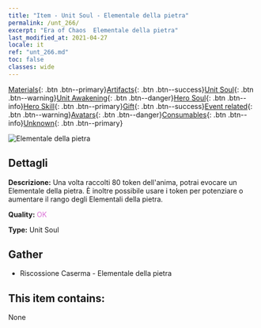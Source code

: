 ```yaml
---
title: "Item - Unit Soul - Elementale della pietra"
permalink: /unt_266/
excerpt: "Era of Chaos  Elementale della pietra"
last_modified_at: 2021-04-27
locale: it
ref: "unt_266.md"
toc: false
classes: wide
---
```

 [Materials](/ItemsIT/){: .btn .btn--primary}[Artifacts](/ItemsIT/Artifacts/){: .btn .btn--success}[Unit Soul](/ItemsIT/UnitSoul/){: .btn .btn--warning}[Unit Awakening](/ItemsIT/UnitAwakening/){: .btn .btn--danger}[Hero Soul](/ItemsIT/HeroSoul/){: .btn .btn--info}[Hero Skill](/ItemsIT/HeroSkill/){: .btn .btn--primary}[Gift](/ItemsIT/Gift/){: .btn .btn--success}[Event related](/ItemsIT/Events/){: .btn .btn--warning}[Avatars](/ItemsIT/Avatars/){: .btn .btn--danger}[Consumables](/ItemsIT/Consumables/){: .btn .btn--info}[Unknown](/ItemsIT/Unknown/){: .btn .btn--primary}

 ![Elementale della pietra](/images/u/ti_shiyuansu.jpg)

## Dettagli
 **Descrizione:** Una volta raccolti 80 token dell'anima, potrai evocare un Elementale della pietra. È inoltre possibile usare i token per potenziare o aumentare il rango degli Elementali della pietra.

 **Quality:** <span style="color: #DA70D6">OK</span>

 **Type:** Unit Soul

## Gather

*    Riscossione Caserma - Elementale della pietra 

## This item contains:

  None

